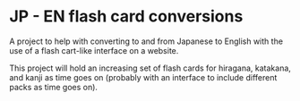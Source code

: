 # JP - EN flash card conversions

A project to help with converting to and from Japanese to
English with the use of a flash cart-like interface on a
website.

This project will hold an increasing set of flash cards for
hiragana, katakana, and kanji as time goes on (probably with
an interface to include different packs as time goes on).

